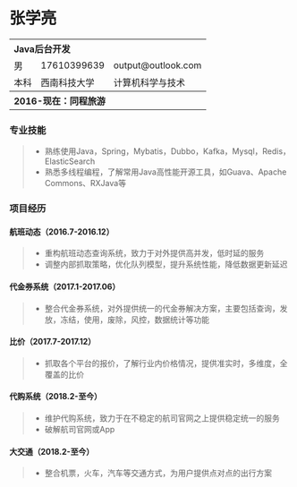 # 张学亮

<table>
    <tr  align="left">
        <th colspan="3" >Java后台开发</th>
    </tr>
    <td>男</td>
        <td>17610399639</td>
       <td>output@outlook.com</td>
    <tr>
    </tr>
    <tr>
        <td>本科</td>
        <td>西南科技大学</td>
        <td>计算机科学与技术</td>
    </tr>
         <tr  align="left">
        <th colspan="3">2016-现在：同程旅游</th>
    </tr>
</table>


### 专业技能

> * 熟练使用Java，Spring，Mybatis，Dubbo，Kafka，Mysql，Redis，ElasticSearch
> * 熟悉多线程编程，了解常用Java高性能开源工具，如Guava、Apache Commons、RXJava等

### 项目经历

#### 航班动态（2016.7-2016.12）
>  * 重构航班动态查询系统，致力于对外提供高并发，低时延的服务
>  * 调整内部抓取策略，优化队列模型，提升系统性能，降低数据更新延迟

#### 代金券系统（2017.1-2017.06）
>  * 整合代金券系统，对外提供统一的代金券解决方案，主要包括查询，发放，冻结，使用，废除，风控，数据统计等功能

#### 比价（2017.7-2017.12）
> * 抓取各个平台的报价，了解行业内价格情况，提供准实时，多维度，全覆盖的比价

#### 代购系统（2018.2-至今）
>  * 维护代购系统，致力于在不稳定的航司官网之上提供稳定统一的服务
>  * 破解航司官网或App

#### 大交通（2018.2-至今）
>  * 整合机票，火车，汽车等交通方式，为用户提供点对点的出行方案
